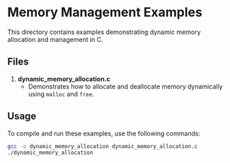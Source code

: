 # Memory Management Examples

This directory contains examples demonstrating dynamic memory allocation and management in C.

## Files

1. **dynamic_memory_allocation.c**
   - Demonstrates how to allocate and deallocate memory dynamically using `malloc` and `free`.

## Usage

To compile and run these examples, use the following commands:

```bash
gcc -o dynamic_memory_allocation dynamic_memory_allocation.c
./dynamic_memory_allocation
